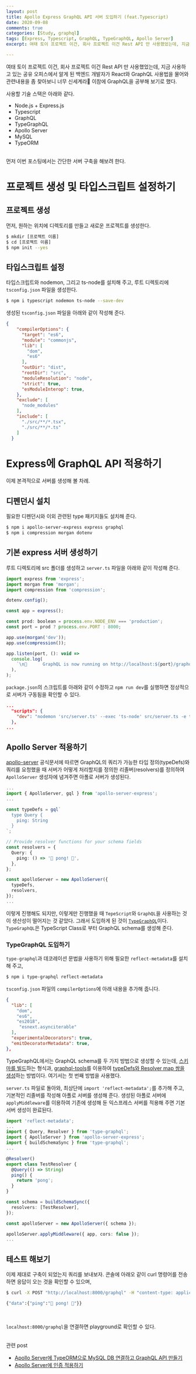 ```yaml
---
layout: post
title: Apollo Express GraphQL API 서버 도입하기 (feat.Typescript)
date: 2020-09-08
comments: true
categories: [Study, graphql]
tags: [Express, Typescript, GraphQL, TypeGraphQL, Apollo Server]
excerpt: 여태 토이 프로젝트 이건, 회사 프로젝트 이건 Rest API 만 사용했었는데, 지금 사용하고 있는 공유 오피스에서 알게 된 백엔드 개발자가 React와 GraphQL 사용법을 물어와 관련내용을 좀 찾아보니 너무 신세계라👀 이참에 GraphQL을 공부해 보기로 했다.

---
```


여태 토이 프로젝트 이건, 회사 프로젝트 이건 Rest API 만 사용했었는데, 지금 사용하고 있는 공유 오피스에서 알게 된 백엔드 개발자가 React와 GraphQL 사용법을 물어와 관련내용을 좀 찾아보니 너무 신세계라👀 이참에 GraphQL을 공부해 보기로 했다.

사용할 기술 스택은 아래와 같다.
- Node.js + Express.js
- Typescript
- GraphQL
- TypeGraphQL
- Apollo Server
- MySQL
- TypeORM

<br>
먼저 이번 포스팅에서는 간단한 서버 구축을 해보려 한다.


# 프로젝트 생성 및 타입스크립트 설정하기

## 프로젝트 생성

먼저, 원하는 위치에 디렉토리를 만들고 새로운 프로젝트를 생성한다. 

```bash
$ mkdir [프로젝트 이름]
$ cd [프로젝트 이름]
$ npm init --yes
```

## 타입스크립트 설정

타입스크립트와 nodemon, 그리고 ts-node를 설치해 주고, 루트 디렉토리에 `tsconfig.json` 파일을 생성한다. 

```bash
$ npm i typescript nodemon ts-node --save-dev
```

생성된 `tsconfig.json` 파일을 아래와 같이 작성해 준다.

```json
{
    "compilerOptions": {
      "target": "es6",
      "module": "commonjs",
      "lib": [
        "dom",
        "es6"
      ],
      "outDir": "dist",         
      "rootDir": "src",
      "moduleResolution": "node",
      "strict": true,
      "esModuleInterop": true,                     
    },
    "exclude": [
      "node_modules"
    ],
    "include": [
      "./src/**/*.tsx",
      "./src/**/*.ts"
    ]
  }
```

# Express에 GraphQL API 적용하기

이제 본격적으로 서버를 생성해 볼 차례. 

## 디펜던시 설치

필요한 디펜던시와 이외 관련된 type 패키지들도 설치해 준다.

```bash
$ npm i apollo-server-express express graphql
$ npm i compression morgan dotenv
```

## 기본 express 서버 생성하기

루트 디렉토리에 src 폴더를 생성하고 `server.ts` 파일을 아래와 같이 작성해 준다.

```javascript
import express from 'express';
import morgan from 'morgan';
import compression from 'compression';

dotenv.config();

const app = express();

const prod: boolean = process.env.NODE_ENV === 'production';
const port = prod ? process.env.PORT : 8000;

app.use(morgan('dev'));
app.use(compression());

app.listen(port, (): void =>
  console.log(
    `\n🚀      GraphQL is now running on http://localhost:${port}/graphql`,
  ),
);
```

`package.json`의 스크립트를 아래와 같이 수정하고 `npm run dev`를 실행하면 정상적으로 서버가 구동됨을 확인할 수 있다.

```json
...
  "scripts": {
    "dev": "nodemon 'src/server.ts' --exec 'ts-node' src/server.ts -e ts"
  },
...
```

## Apollo Server 적용하기

[apollo-server](https://github.com/apollographql/apollo-server#readme) 공식문서에 따르면 GraphQL의 쿼리가 가능한 타입 정의(typeDefs)와 쿼리를 요청했을 때 서버가 어떻게 처리할지를 정의한 리졸버(resolvers)를 정의하여 `ApolloServer` 생성자에 념겨주면 아폴로 서버가 생성된다. 

```typescript
...
import { ApolloServer, gql } from 'apollo-server-express';
...

const typeDefs = gql`
  type Query {
    ping: String
  }
`;

// Provide resolver functions for your schema fields
const resolvers = {
  Query: {
    ping: () => '👋 pong! 👋',
  },
};

const apolloServer = new ApolloServer({
  typeDefs,
  resolvers,
});
...
```

이렇게 진행해도 되지만, 이렇게만 진행했을 때 `TepeScript`와 `GraphQL`을 사용하는 것이 생산성이 떨어지는 것 같았다. 그래서 도입하게 된 것이 [`TypeGraphQL`](https://typegraphql.com/)이다. `TypeGraphQL`은 TypeScript Class로 부터 GraphQL schema를 생성해 준다.

### TypeGraphQL 도입하기

`type-graphql`과 데코레이션 문법을 사용하기 위해 필요한 `reflect-metadata`를 설치해 주고,

```bash
$ npm i type-graphql reflect-metadata
```

`tsconfig.json` 파일의 `compilerOptions`에 아래 내용을 추가해 줍니다.

```json
{
  "lib": [
    "dom",
    "es6",
    "es2018",
     "esnext.asynciterable"
  ],
  "experimentalDecorators": true,    
  "emitDecoratorMetadata": true,          
},
```

TypeGraphQL에서는 GraphQL schema를 두 가지 방법으로 생성할 수 있는데, [스키마를 빌드](https://typegraphql.com/docs/getting-started.html#building-schema)하는 형식과, [graphql-tools](https://github.com/ardatan/graphql-tools#readme)를 이용하여 [typeDefs와 Resolver map 쌍을 생성](https://typegraphql.com/docs/bootstrap.html)하는 방법이다. 여기서는 첫 번째 방법을 사용했다.

`server.ts` 파일로 돌아와, 최상단에 `import 'reflect-metadata';`를 추가해 주고, 기본적인 리졸버를 작성해 아폴로 서버를 생성해 준다. 생성된 아폴로 서버에 `applyMiddleware`를 이용하여 기존에 생성해 둔 익스프레스 서버를 적용해 주면 기본 서버 생성이 완료된다.

```typescript
import 'reflect-metadata';
...
import { Query, Resolver } from 'type-graphql';
import { ApolloServer } from 'apollo-server-express';
import { buildSchemaSync } from 'type-graphql';
...

@Resolver()
export class TestResolver {
  @Query(() => String)
  ping() {
    return 'pong';
  }
}

const schema = buildSchemaSync({
  resolvers: [TestResolver],
});

const apolloServer = new ApolloServer({ schema });

apolloServer.applyMiddleware({ app, cors: false });
...
```

## 테스트 해보기

이제 제대로 구축이 되었는지 쿼리를 보내보자. 콘솔에 아래오 같이 curl 명령어를 전송하면 응답이 오는 것을 확인할 수 있으며, 

```bash
$ curl -X POST "http://localhost:8000/graphql" -H "content-type: application/json" -d '{"query":"{ping}"}' 

{"data":{"ping":"👋 pong! 👋"}}
```
<br>

`localhost:8000/graphql`을 연결하면 playground로 확인할 수 있다.



<br>
<span class="reference">관련 post</span>

- [Apollo Server에 TypeORM으로 MySQL DB 연결하고 GraphQL API 만들기](/study/graphql/Apollo-Server에-TypeORM으로-MySQL-DB-연결하고-GraphQL-API-만들기)
- [Apollo Server에 인증 적용하기](/study/graphql/Apollo-Server에-인증-적용하기)
